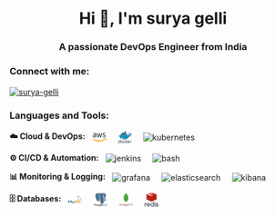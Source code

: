 <h1 align="center">Hi 👋, I'm surya gelli</h1>
<h3 align="center">A passionate DevOps Engineer from India</h3>

<h3 align="left">Connect with me:</h3>
<p align="left">
<a href="https://linkedin.com/in/surya-gelli" target="blank"><img align="center" src="https://raw.githubusercontent.com/rahuldkjain/github-profile-readme-generator/master/src/images/icons/Social/linked-in-alt.svg" alt="surya-gelli" height="30" width="40" /></a>
</p>

<h3 align="left">Languages and Tools:</h3>

<p>
  <b>☁️ Cloud & DevOps:</b>
  <img src="https://raw.githubusercontent.com/devicons/devicon/master/icons/amazonwebservices/amazonwebservices-original-wordmark.svg" alt="aws" height="25" style="vertical-align:middle; margin: 0 8px;"/> 
  <img src="https://raw.githubusercontent.com/devicons/devicon/master/icons/docker/docker-original-wordmark.svg" alt="docker" height="25" style="vertical-align:middle; margin: 0 8px;"/> 
  <img src="https://www.vectorlogo.zone/logos/kubernetes/kubernetes-icon.svg" alt="kubernetes" height="25" style="vertical-align:middle; margin: 0 8px;"/> 
</p>

<p>
  <b>⚙️ CI/CD & Automation:</b>
  <img src="https://www.vectorlogo.zone/logos/jenkins/jenkins-icon.svg" alt="jenkins" height="25" style="vertical-align:middle; margin: 0 8px;"/> 
  <img src="https://www.vectorlogo.zone/logos/gnu_bash/gnu_bash-icon.svg" alt="bash" height="25" style="vertical-align:middle; margin: 0 8px;"/> 
</p>

<p>
  <b>📊 Monitoring & Logging:</b>
  <img src="https://www.vectorlogo.zone/logos/grafana/grafana-icon.svg" alt="grafana" height="25" style="vertical-align:middle; margin: 0 8px;"/> 
  <img src="https://www.vectorlogo.zone/logos/elastic/elastic-icon.svg" alt="elasticsearch" height="25" style="vertical-align:middle; margin: 0 8px;"/> 
  <img src="https://www.vectorlogo.zone/logos/elasticco_kibana/elasticco_kibana-icon.svg" alt="kibana" height="25" style="vertical-align:middle; margin: 0 8px;"/> 
</p>

<p>
  <b>🗄️ Databases:</b>
  <img src="https://raw.githubusercontent.com/devicons/devicon/master/icons/mysql/mysql-original-wordmark.svg" alt="mysql" height="25" style="vertical-align:middle; margin: 0 8px;"/> 
  <img src="https://raw.githubusercontent.com/devicons/devicon/master/icons/postgresql/postgresql-original-wordmark.svg" alt="postgresql" height="25" style="vertical-align:middle; margin: 0 8px;"/> 
  <img src="https://raw.githubusercontent.com/devicons/devicon/master/icons/mongodb/mongodb-original-wordmark.svg" alt="mongodb" height="25" style="vertical-align:middle; margin: 0 8px;"/> 
  <img src="https://raw.githubusercontent.com/devicons/devicon/master/icons/redis/redis-original-wordmark.svg" alt="redis" height="25" style="vertical-align:middle; margin: 0 8px;"/> 
</p>
